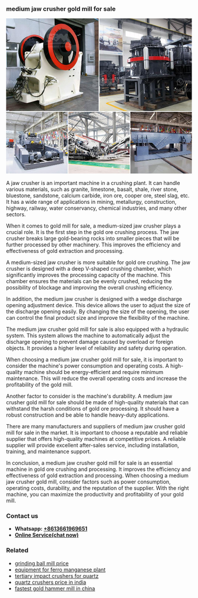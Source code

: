 <h3>medium jaw crusher gold mill for sale</h3><img src='1706753864.jpg' alt=''><p>A jaw crusher is an important machine in a crushing plant. It can handle various materials, such as granite, limestone, basalt, shale, river stone, bluestone, sandstone, calcium carbide, iron ore, cooper ore, steel slag, etc. It has a wide range of applications in mining, metallurgy, construction, highway, railway, water conservancy, chemical industries, and many other sectors.</p><p>When it comes to gold mill for sale, a medium-sized jaw crusher plays a crucial role. It is the first step in the gold ore crushing process. The jaw crusher breaks large gold-bearing rocks into smaller pieces that will be further processed by other machinery. This improves the efficiency and effectiveness of gold extraction and processing.</p><p>A medium-sized jaw crusher is more suitable for gold ore crushing. The jaw crusher is designed with a deep V-shaped crushing chamber, which significantly improves the processing capacity of the machine. This chamber ensures the materials can be evenly crushed, reducing the possibility of blockage and improving the overall crushing efficiency.</p><p>In addition, the medium jaw crusher is designed with a wedge discharge opening adjustment device. This device allows the user to adjust the size of the discharge opening easily. By changing the size of the opening, the user can control the final product size and improve the flexibility of the machine.</p><p>The medium jaw crusher gold mill for sale is also equipped with a hydraulic system. This system allows the machine to automatically adjust the discharge opening to prevent damage caused by overload or foreign objects. It provides a higher level of reliability and safety during operation.</p><p>When choosing a medium jaw crusher gold mill for sale, it is important to consider the machine's power consumption and operating costs. A high-quality machine should be energy-efficient and require minimum maintenance. This will reduce the overall operating costs and increase the profitability of the gold mill.</p><p>Another factor to consider is the machine's durability. A medium jaw crusher gold mill for sale should be made of high-quality materials that can withstand the harsh conditions of gold ore processing. It should have a robust construction and be able to handle heavy-duty applications.</p><p>There are many manufacturers and suppliers of medium jaw crusher gold mill for sale in the market. It is important to choose a reputable and reliable supplier that offers high-quality machines at competitive prices. A reliable supplier will provide excellent after-sales service, including installation, training, and maintenance support.</p><p>In conclusion, a medium jaw crusher gold mill for sale is an essential machine in gold ore crushing and processing. It improves the efficiency and effectiveness of gold extraction and processing. When choosing a medium jaw crusher gold mill, consider factors such as power consumption, operating costs, durability, and the reputation of the supplier. With the right machine, you can maximize the productivity and profitability of your gold mill.</p><h3>Contact us</h3><ul><li><strong>Whatsapp:&nbsp;<a href="https://wa.me/8613661969651">+8613661969651</a></strong></li><li><a href="https://swt.shibang-china.com/?git&amp;zhl&amp;medium jaw crusher gold mill for sale"><strong>Online Service(chat now)</strong></a></li></ul><h3>Related</h3><ul><li><a href='grinding ball mill price.md'>grinding ball mill price</a></li><li><a href='equipment for ferro manganese plant.md'>equipment for ferro manganese plant</a></li><li><a href='tertiary impact crushers for quartz.md'>tertiary impact crushers for quartz</a></li><li><a href='quartz crushers price in india.md'>quartz crushers price in india</a></li><li><a href='fastest gold hammer mill in china.md'>fastest gold hammer mill in china</a></li></ul>